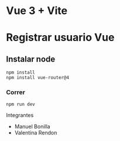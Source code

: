 # Vue 3 + Vite

# Registrar usuario Vue

## Instalar node
```
npm install
npm install vue-router@4
```

### Correr
```
npm run dev 
```
Integrantes
- Manuel Bonilla
- Valentina Rendon
